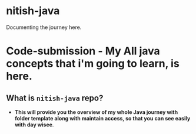 # nitish-java

Documenting the journey here.

# Code-submission - My All java concepts that i'm going to learn, is here.



## What is `nitish-java` repo?

- **This will provide you the overview of my whole Java journey with folder template along with maintain access, so that you can see easily with day wisee**.
